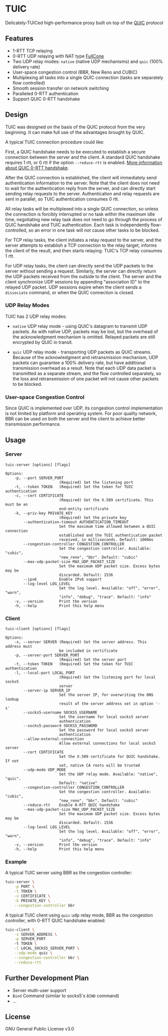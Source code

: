 # TUIC

Delicately-TUICed high-performance proxy built on top of the [QUIC](https://en.wikipedia.org/wiki/QUIC) protocol

## Features

- 1-RTT TCP relaying
- 0-RTT UDP relaying with NAT type [FullCone](https://www.rfc-editor.org/rfc/rfc3489#section-5)
- Two UDP relay modes: `native` (native UDP mechanisms) and `quic` (100% delivery rate)
- User-space congestion control (BBR, New Reno and CUBIC)
- Multiplexing all tasks into a single QUIC connection (tasks are separately flow controlled)
- Smooth session transfer on network switching
- Paralleled 0-RTT authentication
- Support QUIC 0-RTT handshake

## Design

TUIC was designed on the basis of the QUIC protocol from the very beginning. It can make full use of the advantages brought by QUIC.

A typical TUIC connection procedure could like:

First, a QUIC handshake needs to be executed to establish a secure connection between the server and the client. A standard QUIC handshake requires 1 rtt, or 0 rtt if the option `--reduce-rtt` is enabled. [More information about QUIC 0-RTT handshake](https://blog.cloudflare.com/even-faster-connection-establishment-with-quic-0-rtt-resumption/#attack-of-the-clones).

After the QUIC connection is established, the client will immediately send authentication information to the server. Note that the client does not need to wait for the authentication reply from the server, and can directly start sending relay requests to the server. Authentication and relay requests are sent in parallel, so TUIC authentication consumes 0 rtt.

All relay tasks will be multiplexed into a single QUIC connection, so unless the connection is forcibly interrupted or no task within the maximum idle time, negotiating new relay task does not need to go through the process of QUIC handshake and TUIC authentication. Each task is independently flow-controlled, so an error in one task will not cause other tasks to be blocked.

For TCP relay tasks, the client initiates a relay request to the server, and the server attempts to establish a TCP connection to the relay target, informs the client of the result, and then starts relaying. TUIC's TCP relay consumes 1 rtt.

For UDP relay tasks, the client can directly send the UDP packets to the server without sending a request. Similarly, the server can directly return the UDP packets received from the outside to the client. The server and the client synchronize UDP sessions by appending "association ID" to the relayed UDP packet. UDP sessions expire when the client sends a `dissociate` command, or when the QUIC connection is closed.

### UDP Relay Modes

TUIC has 2 UDP relay modes:

- `native` UDP relay mode - using QUIC's datagram to transmit UDP packets. As with native UDP, packets may be lost, but the overhead of the acknowledgment mechanism is omitted. Relayed packets are still encrypted by QUIC in transit.

- `quic` UDP relay mode - transporting UDP packets as QUIC streams. Because of the acknowledgment and retransmission mechanism, UDP packets can guarantee a 100% delivery rate, but have additional transmission overhead as a result. Note that each UDP data packet is transmitted as a separate stream, and the flow controlled separately, so the loss and retransmission of one packet will not cause other packets to be blocked.

### User-space Congestion Control

Since QUIC is implemented over UDP, its congestion control implementation is not limited by platform and operating system. For poor quality network, BBR can be used on both the server and the client to achieve better transmission performance.

## Usage

### Server

```
tuic-server [options] [flags]

Options:
    -p, --port SERVER_PORT
                        (Required) Set the listening port
    -t, --token TOKEN   (Required) Set the token for TUIC authentication
    -c, --cert CERTIFICATE
                        (Required) Set the X.509 certificate. This must be an
                        end-entity certificate
    -k, --priv-key PRIVATE_KEY
                        (Required) Set the private key
        --authentication-timeout AUTHENTICATION_TIMEOUT
                        Set the maximum time allowed between a QUIC connection
                        established and the TUIC authentication packet
                        received, in milliseconds. Default: 1000ms
        --congestion-controller CONGESTION_CONTROLLER
                        Set the congestion controller. Available: "cubic",
                        "new_reno", "bbr". Default: "cubic"
        --max-udp-packet-size MAX_UDP_PACKET_SIZE
                        Set the maximum UDP packet size. Excess bytes may be
                        discarded. Default: 1536
        --ipv6          Enable IPv6 support
        --log-level LOG_LEVEL
                        Set the log level. Available: "off", "error", "warn",
                        "info", "debug", "trace". Default: "info"
    -v, --version       Print the version
    -h, --help          Print this help menu
```

### Client

```
tuic-client [options] [flags]

Options:
    -s, --server SERVER (Required) Set the server address. This address must
                        be included in certificate
    -p, --server-port SERVER_PORT
                        (Required) Set the server port
    -t, --token TOKEN   (Required) Set the token for TUIC authentication
    -l, --local-port LOCAL_PORT
                        (Required) Set the listening port for local socks5
                        server
        --server-ip SERVER_IP
                        Set the server IP, for overwriting the DNS lookup
                        result of the server address set in option '-s'
        --socks5-username SOCKS5_USERNAME
                        Set the username for local socks5 server
                        authentication
        --socks5-password SOCKS5_PASSWORD
                        Set the password for local socks5 server
                        authentication
        --allow-external-connection 
                        Allow external connections for local socks5 server
        --cert CERTIFICATE
                        Set the X.509 certificate for QUIC handshake. If not
                        set, native CA roots will be trusted
        --udp-mode UDP_MODE
                        Set the UDP relay mode. Available: "native", "quic".
                        Default: "native"
        --congestion-controller CONGESTION_CONTROLLER
                        Set the congestion controller. Available: "cubic",
                        "new_reno", "bbr". Default: "cubic"
        --reduce-rtt    Enable 0-RTT QUIC handshake
        --max-udp-packet-size MAX_UDP_PACKET_SIZE
                        Set the maximum UDP packet size. Excess bytes may be
                        discarded. Default: 1536
        --log-level LOG_LEVEL
                        Set the log level. Available: "off", "error", "warn",
                        "info", "debug", "trace". Default: "info"
    -v, --version       Print the version
    -h, --help          Print this help menu
```

### Example

A typical TUIC server using BBR as the congestion controller:

```bash
tuic-server \
    -p PORT \
    -t TOKEN \
    -c CERTIFICATE \
    -k PRIVATE_KEY \
    --congestion-controller bbr
```

A typical TUIC client using `quic` udp relay mode, BBR as the congestion controller, with 0-RTT QUIC handshake enabled:

```bash
tuic-client \
    -s SERVER_ADDRESS \
    -p SERVER_PORT
    -t TOKEN \
    -l LOCAL_SOCKS5_SERVER_PORT \
    --udp-mode quic \
    --congestion-controller bbr \
    --reduce-rtt
```

## Further Development Plan

- Server multi-user support
- `Bind` Command (similar to socks5's `BIND` command)
- ...

## License
GNU General Public License v3.0
